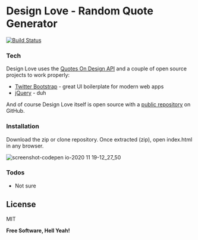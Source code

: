 # Design Love - Random Quote Generator

[![Build Status](https://travis-ci.org/joemccann/dillinger.svg?branch=master)](https://github.com/rudolphh/design-love)

### Tech
Design Love uses the [Quotes On Design API](https://quotesondesign.com/api/) and a couple of open source projects to work properly:
* [Twitter Bootstrap] - great UI boilerplate for modern web apps
* [jQuery] - duh

And of course Design Love itself is open source with a [public repository][ru-design-love]
 on GitHub.

### Installation

Download the zip or clone repository.  Once extracted (zip), open index.html in any browser.

![screenshot-codepen io-2020 11 19-12_27_50](https://user-images.githubusercontent.com/949014/99728157-d9465880-2a6d-11eb-84a8-bbfdca5ae515.png)

### Todos

 - Not sure

License
----

MIT


**Free Software, Hell Yeah!**

[//]: # (These are reference links used in the body of this note and get stripped out when the markdown processor does its job. There is no need to format nicely because it shouldn't be seen. Thanks SO - http://stackoverflow.com/questions/4823468/store-comments-in-markdown-syntax)


   [ru-design-love]: <https://github.com/rudolphh/design-love>
   [git-repo-url]: <https://github.com/rudolphh/design-love.git>
   [Twitter Bootstrap]: <http://twitter.github.com/bootstrap/>
   [jQuery]: <http://jquery.com>

